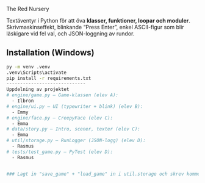 The Red Nursery

Textäventyr i Python för att öva **klasser, funktioner, loopar och moduler**. Skrivmaskinseffekt, blinkande “Press Enter”, enkel ASCII-figur som blir läskigare vid fel val, och JSON-loggning av rundor.

## Installation (Windows)
```bash
py -m venv .venv
.venv\Scripts\activate
pip install -r requirements.txt
-----------------------------
Uppdelning av projektet
# engine/game.py – Game-klassen (elev A):
  - Ilbron
# engine/ui.py – UI (typewriter + blink) (elev B):
  - Emmy
# engine/face.py – CreepyFace (elev C):
  - Emma
# data/story.py – Intro, scener, texter (elev C):
  - Emma
# util/storage.py – RunLogger (JSON-logg) (elev D):
  - Rasmus
# tests/test_game.py – PyTest (elev D):
  - Rasmus


### Lagt in "save_game" + "load_game" in i util.storage och skrev kommentarer vad koderna gör. Jag testade även ifall funktionen fungerade genom att skapa test_storage.py fil. 100% passed. Skrev in lite random data exempelvis "health: 100" och "location: forest" och såg ifall load_game kunde ta info från det vi "saveat" genom detta "assert loaded_data == test_data". Fick error i början när jag försökte köra pytest från root i projektet och även efter det men löste det genom att skapa en pytest.ini fil, måste läsa mer om vad exakt det är för något. - Rasmus
